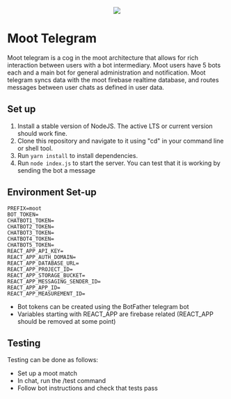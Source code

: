 <p align="center">
  <img src="https://lh3.googleusercontent.com/keep-bbsk/AGk0z-MsssfEwTPHJ-o1m-EWVFqpM-QGrWSZh2cMyVvtG-XIG7TYjoIxr1AIU1GmSYZBDoOfdhjsDpz2SPbvG5n1qsJSsC4x1xqPYumStjs=s445" />
</p>

# Moot Telegram

Moot telegram is a cog in the moot architecture that allows for rich interaction between users with a bot intermediary. Moot users have 5 bots each and a main bot for general administration and notification. Moot telegram syncs data with the moot firebase realtime database, and routes messages between user chats as defined in user data. 

## Set up

1. Install a stable version of NodeJS. The active LTS or current version should work fine.
2. Clone this repository and navigate to it using "cd" in your command line or shell tool.
3. Run `yarn install` to install dependencies.
4. Run `node index.js` to start the server. You can test that it is working by sending the bot a message

## Environment Set-up

```
PREFIX=moot
BOT_TOKEN=
CHATBOT1_TOKEN=
CHATBOT2_TOKEN=
CHATBOT3_TOKEN=
CHATBOT4_TOKEN=
CHATBOT5_TOKEN=
REACT_APP_API_KEY=
REACT_APP_AUTH_DOMAIN=
REACT_APP_DATABASE_URL=
REACT_APP_PROJECT_ID=
REACT_APP_STORAGE_BUCKET=
REACT_APP_MESSAGING_SENDER_ID=
REACT_APP_APP_ID=
REACT_APP_MEASUREMENT_ID=
```
- Bot tokens can be created using the BotFather telegram bot
- Variables starting with REACT_APP are firebase related 
(REACT_APP should be removed at some point)

## Testing

Testing can be done as follows:
- Set up a moot match
- In chat, run the /test command
- Follow bot instructions and check that tests pass
